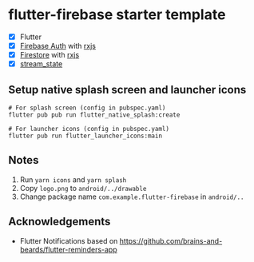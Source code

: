 # flutter-firebase starter template

- [x] Flutter
- [x] [Firebase Auth](https://firebase.google.com/docs/auth) with [rxjs](https://pub.dev/packages/rxdart)
- [x] [Firestore](https://firebase.google.com/docs/firestore) with [rxjs](https://pub.dev/packages/rxdart)
- [x] [stream_state](https://pub.dev/packages/stream_state)

## Setup native splash screen and launcher icons

```
# For splash screen (config in pubspec.yaml)
flutter pub pub run flutter_native_splash:create

# For launcher icons (config in pubspec.yaml)
flutter pub run flutter_launcher_icons:main
```

## Notes

1. Run `yarn icons` and `yarn splash`
2. Copy `logo.png` to `android/../drawable`
3. Change package name `com.example.flutter-firebase` in `android/..`

## Acknowledgements

- Flutter Notifications based on https://github.com/brains-and-beards/flutter-reminders-app
